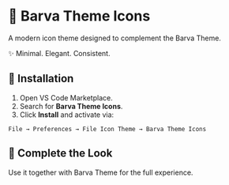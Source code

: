 # 🎨 Barva Theme Icons

A modern icon theme designed to complement the Barva Theme.

✨ Minimal. Elegant. Consistent.

## 🧩 Installation
1. Open VS Code Marketplace.
2. Search for **Barva Theme Icons**.
3. Click **Install** and activate via:
```
File → Preferences → File Icon Theme → Barva Theme Icons
```

## 💫 Complete the Look
Use it together with Barva Theme for the full experience.
